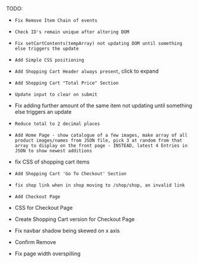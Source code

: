 TODO:


- `Fix Remove Item Chain of events`
- `Check ID's remain unique after altering DOM`
- `Fix setCartContents(tempArray) not updating DOM until something else triggers the update`
- `Add Simple CSS positioning`
- `Add Shopping Cart Header always present`, click to expand

- `Add Shopping Cart "Total Price" Section`
- `Update input to clear on submit`
- Fix adding further amount of the same item not updating until something else triggers an update
- `Reduce total to 2 decimal places`
- `Add Home Page - show catalogue of a few images, make array of all product images/names from JSON file, pick 3 at random from that array to display on the front page - INSTEAD, latest 4 Entries in JSON to show newest additions`
- fix CSS of shopping cart items
- `Add Shopping Cart 'Go To Checkout' Section`
- `fix shop link when in shop moving to /shop/shop, an invalid link`
- `Add Checkout Page`
- CSS for Checkout Page
- Create Shopping Cart version for Checkout Page
- Fix navbar shadow being skewed on x axis
- Confirm Remove
- Fix page width overspilling